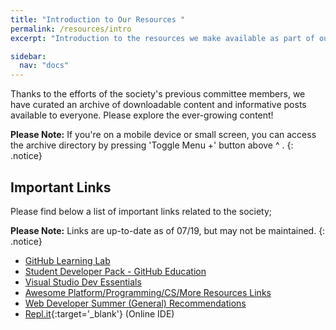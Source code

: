 ```yaml
---
title: "Introduction to Our Resources "
permalink: /resources/intro
excerpt: "Introduction to the resources we make available as part of our society."

sidebar:
  nav: "docs"
---
```


Thanks to the efforts of the society's previous committee members, we have curated an archive of downloadable content and informative posts available to everyone. Please explore the ever-growing content!

**Please Note:** If you're on a mobile device or small screen, you can access the archive directory by pressing 'Toggle Menu +' button above ^ . 
{: .notice}


## Important Links

Please find below a list of important links related to the society;


**Please Note:** Links are up-to-date as of 07/19, but may not be maintained. 
{: .notice}
 
  *   [GitHub Learning Lab](https://lab.github.com/)
  *   [Student Developer Pack - GitHub Education](https://education.github.com/pack)
  *   [Visual Studio Dev Essentials](https://visualstudio.microsoft.com/dev-essentials/)
  *   [Awesome Platform/Programming/CS/More Resources Links](https://github.com/mihaiserban/awesome/blob/master/readme.md)
  *   [Web Developer Summer (General) Recommendations](http://55060509.webdevmmu.uk/summer.html)
  *   [Repl.it](https://repl.it/){:target='_blank'} (Online IDE)


